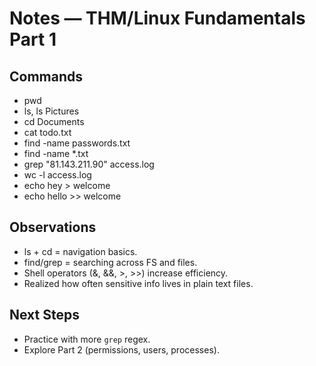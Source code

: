 # Notes — THM/Linux Fundamentals Part 1

## Commands
- pwd
- ls, ls Pictures
- cd Documents
- cat todo.txt
- find -name passwords.txt
- find -name *.txt
- grep "81.143.211.90" access.log
- wc -l access.log
- echo hey > welcome
- echo hello >> welcome

## Observations
- ls + cd = navigation basics.
- find/grep = searching across FS and files.
- Shell operators (&, &&, >, >>) increase efficiency.
- Realized how often sensitive info lives in plain text files.

## Next Steps
- Practice with more `grep` regex.
- Explore Part 2 (permissions, users, processes).

